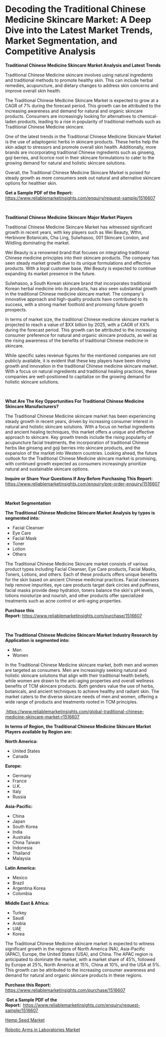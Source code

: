<p><h1>Decoding the Traditional Chinese Medicine Skincare Market: A Deep Dive into the Latest Market Trends, Market Segmentation, and Competitive Analysis</h1></p><p><strong>Traditional Chinese Medicine Skincare Market Analysis and Latest Trends</strong></p>
<p><p>Traditional Chinese Medicine skincare involves using natural ingredients and traditional methods to promote healthy skin. This can include herbal remedies, acupuncture, and dietary changes to address skin concerns and improve overall skin health.</p><p>The Traditional Chinese Medicine Skincare Market is expected to grow at a CAGR of 7% during the forecast period. This growth can be attributed to the increasing awareness and demand for natural and organic skincare products. Consumers are increasingly looking for alternatives to chemical-laden products, leading to a rise in popularity of traditional methods such as Traditional Chinese Medicine skincare.</p><p>One of the latest trends in the Traditional Chinese Medicine Skincare Market is the use of adaptogenic herbs in skincare products. These herbs help the skin adapt to stressors and promote overall skin health. Additionally, more brands are incorporating traditional Chinese ingredients such as ginseng, goji berries, and licorice root in their skincare formulations to cater to the growing demand for natural and holistic skincare solutions.</p><p>Overall, the Traditional Chinese Medicine Skincare Market is poised for steady growth as more consumers seek out natural and alternative skincare options for healthier skin.</p></p>
<p><strong>Get a Sample PDF of the Report:&nbsp;</strong> <a href="https://www.reliablemarketinsights.com/enquiry/request-sample/1516607">https://www.reliablemarketinsights.com/enquiry/request-sample/1516607</a></p>
<p>&nbsp;</p>
<p><strong>Traditional Chinese Medicine Skincare Major Market Players</strong></p>
<p><p>Traditional Chinese Medicine Skincare Market has witnessed significant growth in recent years, with key players such as Wei Beauty, Wthn, Herbivore Botanicals, Cha Ling, Sulwhasoo, 001 Skincare London, and Wildling dominating the market.</p><p>Wei Beauty is a renowned brand that focuses on integrating traditional Chinese medicine principles into their skincare products. The company has seen steady market growth due to its unique formulations and effective products. With a loyal customer base, Wei Beauty is expected to continue expanding its market presence in the future.</p><p>Sulwhasoo, a South Korean skincare brand that incorporates traditional Korean herbal medicine into its products, has also seen substantial growth in the traditional Chinese medicine skincare market. The company's innovative approach and high-quality products have contributed to its success, with a strong market foothold and promising future growth prospects.</p><p>In terms of market size, the traditional Chinese medicine skincare market is projected to reach a value of $XX billion by 2025, with a CAGR of XX% during the forecast period. This growth can be attributed to the increasing consumer preference for natural and organic skincare products, as well as the rising awareness of the benefits of traditional Chinese medicine in skincare.</p><p>While specific sales revenue figures for the mentioned companies are not publicly available, it is evident that these key players have been driving growth and innovation in the traditional Chinese medicine skincare market. With a focus on natural ingredients and traditional healing practices, these companies are well-positioned to capitalize on the growing demand for holistic skincare solutions.</p></p>
<p>&nbsp;</p>
<p><strong>What Are The Key Opportunities For Traditional Chinese Medicine Skincare Manufacturers?</strong></p>
<p><p>The Traditional Chinese Medicine skincare market has been experiencing steady growth in recent years, driven by increasing consumer interest in natural and holistic skincare solutions. With a focus on herbal ingredients and ancient healing techniques, this market offers a unique and effective approach to skincare. Key growth trends include the rising popularity of acupuncture facial treatments, the incorporation of traditional Chinese herbs like ginseng and goji berries into skincare products, and the expansion of the market into Western countries. Looking ahead, the future outlook for the Traditional Chinese Medicine skincare market is promising, with continued growth expected as consumers increasingly prioritize natural and sustainable skincare options.</p></p>
<p><strong>Inquire or Share Your Questions If Any Before Purchasing This Report:</strong> <a href="https://www.reliablemarketinsights.com/enquiry/pre-order-enquiry/1516607">https://www.reliablemarketinsights.com/enquiry/pre-order-enquiry/1516607</a></p>
<p>&nbsp;</p>
<p><strong>Market Segmentation</strong></p>
<p><strong>The Traditional Chinese Medicine Skincare Market Analysis by types is segmented into:</strong></p>
<p><ul><li>Facial Cleanser</li><li>Eye Care</li><li>Facial Mask</li><li>Toner</li><li>Lotion</li><li>Others</li></ul></p>
<p><p>The Traditional Chinese Medicine Skincare market consists of various product types including Facial Cleanser, Eye Care products, Facial Masks, Toners, Lotions, and others. Each of these products offers unique benefits for the skin based on ancient Chinese medicinal practices. Facial cleansers help remove impurities, eye care products target dark circles and puffiness, facial masks provide deep hydration, toners balance the skin's pH levels, lotions moisturize and nourish, and other products offer specialized treatments such as acne control or anti-aging properties.</p></p>
<p><strong>Purchase this Report:&nbsp;</strong><a href="https://www.reliablemarketinsights.com/purchase/1516607">https://www.reliablemarketinsights.com/purchase/1516607</a></p>
<p>&nbsp;</p>
<p><strong>The Traditional Chinese Medicine Skincare Market Industry Research by Application is segmented into:</strong></p>
<p><ul><li>Men</li><li>Women</li></ul></p>
<p><p>In the Traditional Chinese Medicine skincare market, both men and women are targeted as consumers. Men are increasingly seeking natural and holistic skincare solutions that align with their traditional health beliefs, while women are drawn to the anti-aging properties and overall wellness benefits of TCM skincare products. Both genders value the use of herbs, botanicals, and ancient techniques to achieve healthy and radiant skin. The market caters to the diverse skincare needs of men and women, offering a wide range of products and treatments rooted in TCM principles.</p></p>
<p><a href="https://www.reliablemarketinsights.com/global-traditional-chinese-medicine-skincare-market-r1516607">&nbsp;https://www.reliablemarketinsights.com/global-traditional-chinese-medicine-skincare-market-r1516607</a></p>
<p><strong>In terms of Region, the Traditional Chinese Medicine Skincare Market Players available by Region are:</strong></p>
<p>
    <p> <strong> North America: </strong>
        <ul>
            <li>United States</li>
            <li>Canada</li>
        </ul>
        </p> 
    <p> <strong> Europe: </strong>
        <ul>
            <li>Germany</li>
            <li>France</li>
            <li>U.K.</li>
            <li>Italy</li>
            <li>Russia</li>
        </ul>
        </p> 
    <p> <strong> Asia-Pacific: </strong>
        <ul>
            <li>China</li>
            <li>Japan</li>
            <li>South Korea</li>
            <li>India</li>
            <li>Australia</li>
            <li>China Taiwan</li>
            <li>Indonesia</li>
            <li>Thailand</li>
            <li>Malaysia</li>
        </ul>
        </p> 
    <p> <strong> Latin America: </strong>
        <ul>
            <li>Mexico</li>
            <li>Brazil</li>
            <li>Argentina Korea</li>
            <li>Colombia</li>
        </ul>
        </p> 
    <p> <strong> Middle East & Africa: </strong>
        <ul>
            <li>Turkey</li>
            <li>Saudi</li>
            <li>Arabia</li>
            <li>UAE</li>
            <li>Korea</li>
        </ul>
    </p>
    </p>
<p><p>The Traditional Chinese Medicine skincare market is expected to witness significant growth in the regions of North America (NA), Asia-Pacific (APAC), Europe, the United States (USA), and China. The APAC region is anticipated to dominate the market, with a market share of 45%, followed by Europe at 25%, North America at 15%, China at 10%, and the USA at 5%. This growth can be attributed to the increasing consumer awareness and demand for natural and organic skincare products in these regions.</p></p>
<p><strong>Purchase this Report: </strong><a href="https://www.reliablemarketinsights.com/purchase/1516607">https://www.reliablemarketinsights.com/purchase/1516607</a></p>
<p>&nbsp;<strong>Get a Sample PDF of the Report:&nbsp;&nbsp;</strong><a href="https://www.reliablemarketinsights.com/enquiry/request-sample/1516607">https://www.reliablemarketinsights.com/enquiry/request-sample/1516607</a></p>
<p><strong></strong></p>
<p><p><a href="https://issuu.com/reportprime-2/docs/hemp-seed-market-size-2030.pptx">Hemp Seed Market</a></p><p><a href="https://medium.com/@raap8632472024/insights-into-the-robotic-arms-in-laboratories-market-size-which-is-expanding-with-a-6-8-2af3f2007922">Robotic Arms in Laboratories Market</a></p></p>